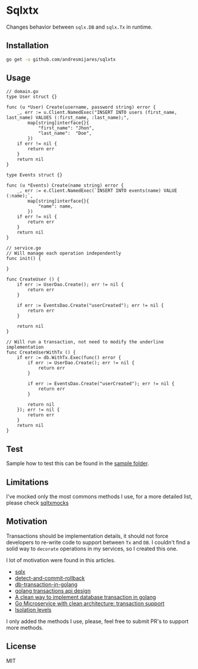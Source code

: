 # Sqlxtx

Changes behavior between `sqlx.DB` and `sqlx.Tx` in runtime.

## Installation 
```bash
go get -u github.com/andresmijares/sqlxtx
```

## Usage
```golang
// domain.go
type User struct {}

func (u *User) Create(username, password string) error {
    _, err := u.Client.NamedExec("INSERT INTO users (first_name, last_name) VALUES (:first_name, :last_name);",
		map[string]interface{}{
			"first_name": "Jhon",
			"last_name":  "Doe",
		})
	if err != nil {
		return err
	}
	return nil
}

type Events struct {}

func (u *Events) Create(name string) error {
    _, err := e.Client.NamedExec(`INSERT INTO events(name) VALUE (:name);`,
		map[string]interface{}{
			"name": name,
		})
	if err != nil {
		return err
	}
    return nil
}

// service.go
// Will manage each operation independently 
func init() {
    
}

func CreateUser () {
    if err := UserDao.Create(); err != nil {
		return err
	}

	if err := EventsDao.Create("userCreated"); err != nil {
		return err
	}

	return nil
}

// Will run a transaction, not need to modify the underline implementation
func CreateUserWithTx () {
    if err := db.WithTx.Exec(func() error {
		if err := UserDao.Create(); err != nil {
			return err
		}

		if err := EventsDao.Create("userCreated"); err != nil {
			return err
		}

		return nil
	}); err != nil {
		return err
	}
	return nil
}
```

## Test
Sample how to test this can be found in the [sample folder](./sample/sample.**go**).

## Limitations
I've mocked only the most commons methods I use, for a more detailed list, please check [sqltxmocks](./sqlxtxmocks.go)

## Motivation
Transactions should be implementation details, it should not force developers to re-write code to support between `Tx` and `DB`. I couldn't find a solid way to `decorate` operations in my services, so I created this one.

I lot of motivation were found in this articles.

 * [sqlx](https://github.com/jmoiron/sqlx)
 * [detect-and-commit-rollback](https://stackoverflow.com/questions/16184238/database-sql-tx-detecting-commit-or-rollback/23502629#23502629)
 * [db-transaction-in-golang](https://stackoverflow.com/questions/26593867/db-transaction-in-golang)
 * [golang transactions api design](https://stackoverflow.com/questions/51912841/golang-transactional-api-design)
 * [A clean way to implement database transaction in golang](https://dev.to/techschoolguru/a-clean-way-to-implement-database-transaction-in-golang-2ba)
 * [Go Microservice with clean architecture: transaction support](https://medium.com/@jfeng45/go-microservice-with-clean-architecture-transaction-support-61eb0f886a36)
 * [Isolation levels](https://github.com/launchbadge/sqlx/issues/481)

I only added the methods I use, please, feel free to submit PR's to support more methods.

## License
MIT